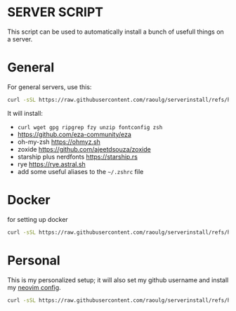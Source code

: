 # SERVER SCRIPT
This script can be used to automatically install a bunch of usefull things on a server.

# General
For general servers, use this:
```sh
curl -sSL https://raw.githubusercontent.com/raoulg/serverinstall/refs/heads/master/generalserver.sh | bash
```

It will install:
- `curl wget gpg ripgrep fzy unzip fontconfig zsh`
- https://github.com/eza-community/eza
- oh-my-zsh https://ohmyz.sh
- zoxide https://github.com/ajeetdsouza/zoxide
- starship plus nerdfonts https://starship.rs
- rye https://rye.astral.sh 
- add some useful aliases to the `~/.zshrc` file

# Docker
for setting up docker
```sh
curl -sSL https://raw.githubusercontent.com/raoulg/serverinstall/refs/heads/master/install-docker.sh | sudo bash
```

# Personal
This is my personalized setup; it will also set my github username and install my [neovim config](https://github.com/raoulg/neovim).
```sh
curl -sSL https://raw.githubusercontent.com/raoulg/serverinstall/refs/heads/master/serversetup.sh | bash
```
